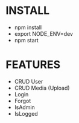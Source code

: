 INSTALL
=======

* npm install
* export NODE_ENV=dev
* npm start

FEATURES
========

* CRUD User
* CRUD Media (Upload)
* Login
* Forgot
* IsAdmin
* IsLogged
